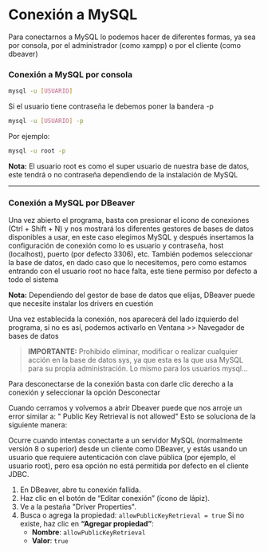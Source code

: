 # **Conexión a MySQL**

Para conectarnos a MySQL lo podemos hacer de diferentes formas, ya sea por consola, por el administrador (como xampp) o por el cliente (como dbeaver)


### Conexión a MySQL por consola

```bash
mysql -u [USUARIO]
```

Si el usuario tiene contraseña le debemos poner la bandera -p

```bash
mysql -u [USUARIO] -p
```

Por ejemplo:

```bash
mysql -u root -p
```

**Nota:** El usuario root es como el super usuario de nuestra base de datos, este tendrá o no contraseña dependiendo de la instalación de MySQL

---

### Conexión a MySQL por DBeaver

Una vez abierto el programa, basta con presionar el icono de conexiones (Ctrl + Shift + N) y nos mostrará los diferentes gestores de bases de datos disponibles a usar, en este caso elegimos MySQL y después insertamos la configuración de conexión como lo es usuario y contraseña, host (localhost), puerto (por defecto 3306), etc.
También podemos seleccionar la base de datos, en dado caso que lo necesitemos, pero como estamos entrando con el usuario root no hace falta, este tiene permiso por defecto a todo el sistema 

**Nota:** Dependiendo del gestor de base de datos que elijas, DBeaver puede que necesite instalar los drivers en cuestión 

Una vez establecida la conexión, nos aparecerá del lado izquierdo del programa, si no es así, podemos activarlo en Ventana >> Navegador de bases de datos

> **IMPORTANTE:** Prohibido eliminar, modificar o realizar cualquier acción en la base de datos sys, ya que esta es la que usa  MySQL para su propia administración. Lo mismo para los usuarios mysql...

Para desconectarse de la conexión basta con darle clic derecho a la conexión y seleccionar la opción Desconectar

Cuando cerramos y volvemos a abrir Dbeaver puede que nos arroje un error similar a: " Public Key Retrieval is not allowed"
Esto se soluciona de la siguiente manera:

Ocurre cuando intentas conectarte a un servidor MySQL (normalmente versión 8 o superior) desde un cliente como DBeaver, y estás usando un usuario que requiere autenticación con clave pública (por ejemplo, el usuario root), pero esa opción no está permitida por defecto en el cliente JDBC.

1. En DBeaver, abre tu conexión fallida.    
2. Haz clic en el botón de “Editar conexión” (ícono de lápiz).
3. Ve a la pestaña "Driver Properties".
4. Busca o agrega la propiedad:
    `allowPublicKeyRetrieval = true`
Si no existe, haz clic en **“Agregar propiedad”**:    
    - **Nombre**: `allowPublicKeyRetrieval`
    - **Valor**: `true`

